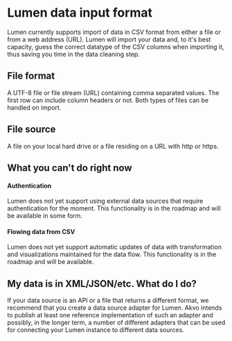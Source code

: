 # Lumen data input format

Lumen currently supports import of data in CSV format from either a file or from a web address (URL). Lumen will import your data and, to it's best capacity, guess the correct datatype of the CSV columns when importing it, thus saving you time in the data cleaning step.

## File format

A UTF-8 file or file stream (URL) containing comma separated values. The first row can include column headers or not. Both types of files can be handled on import.

## File source
A file on your local hard drive or a file residing on a URL with http or https.

## What you can't do right now

#### Authentication

Lumen does not yet support using external data sources that require authentication for the moment. This functionality is in the roadmap and will be available in some form.

#### Flowing data from CSV

Lumen does not yet support automatic updates of data with transformation and visualizations maintained for the data flow. This functionality is in the roadmap and will be available.

## My data is in XML/JSON/etc. What do I do?

If your data source is an API or a file that returns a different format, we recommend that you create a data source adapter for Lumen. Akvo intends to publish at least one reference implementation of such an adapter and possibly, in the longer term, a number of different adapters that can be used for connecting your Lumen instance to different data sources.
